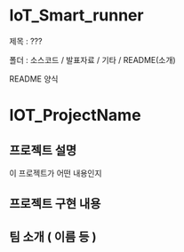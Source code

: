 # IoT_Smart_runner

제목 : ???

폴더 : 소스코드 / 발표자료 / 기타 / README(소개)



README 양식

# IOT_ProjectName

## 프로젝트 설명
이 프로젝트가 어떤 내용인지

## 프로젝트 구현 내용

## 팀 소개 ( 이름 등 )
